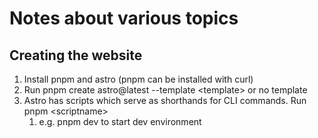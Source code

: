 # Notes about various topics

## Creating the website

1. Install pnpm and astro (pnpm can be installed with curl)
2. Run pnpm create astro@latest --template \<template\> or no template
3. Astro has scripts which serve as shorthands for CLI commands. Run pnpm \<scriptname\>
   1. e.g. pnpm dev to start dev environment


